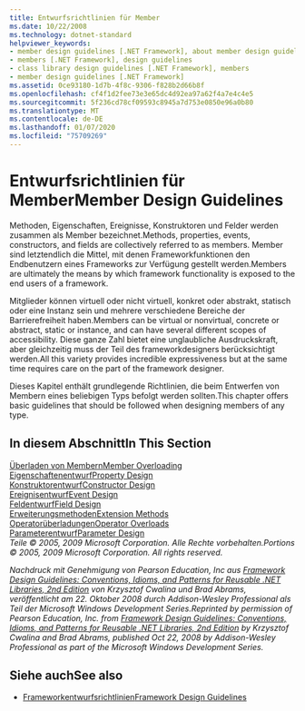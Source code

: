 ```yaml
---
title: Entwurfsrichtlinien für Member
ms.date: 10/22/2008
ms.technology: dotnet-standard
helpviewer_keywords:
- member design guidelines [.NET Framework], about member design guidelines
- members [.NET Framework], design guidelines
- class library design guidelines [.NET Framework], members
- member design guidelines [.NET Framework]
ms.assetid: 0ce93180-1d7b-4f8c-9306-f828b2d66b8f
ms.openlocfilehash: cf4f1d2fee73e3e65dc4d92ea97a62f4a7e4c4e5
ms.sourcegitcommit: 5f236cd78cf09593c8945a7d753e0850e96a0b80
ms.translationtype: MT
ms.contentlocale: de-DE
ms.lasthandoff: 01/07/2020
ms.locfileid: "75709269"
---
```

# <a name="member-design-guidelines"></a><span data-ttu-id="f845f-102">Entwurfsrichtlinien für Member</span><span class="sxs-lookup"><span data-stu-id="f845f-102">Member Design Guidelines</span></span>
<span data-ttu-id="f845f-103">Methoden, Eigenschaften, Ereignisse, Konstruktoren und Felder werden zusammen als Member bezeichnet.</span><span class="sxs-lookup"><span data-stu-id="f845f-103">Methods, properties, events, constructors, and fields are collectively referred to as members.</span></span> <span data-ttu-id="f845f-104">Member sind letztendlich die Mittel, mit denen Frameworkfunktionen den Endbenutzern eines Frameworks zur Verfügung gestellt werden.</span><span class="sxs-lookup"><span data-stu-id="f845f-104">Members are ultimately the means by which framework functionality is exposed to the end users of a framework.</span></span>  
  
 <span data-ttu-id="f845f-105">Mitglieder können virtuell oder nicht virtuell, konkret oder abstrakt, statisch oder eine Instanz sein und mehrere verschiedene Bereiche der Barrierefreiheit haben.</span><span class="sxs-lookup"><span data-stu-id="f845f-105">Members can be virtual or nonvirtual, concrete or abstract, static or instance, and can have several different scopes of accessibility.</span></span> <span data-ttu-id="f845f-106">Diese ganze Zahl bietet eine unglaubliche Ausdruckskraft, aber gleichzeitig muss der Teil des frameworkdesigners berücksichtigt werden.</span><span class="sxs-lookup"><span data-stu-id="f845f-106">All this variety provides incredible expressiveness but at the same time requires care on the part of the framework designer.</span></span>  
  
 <span data-ttu-id="f845f-107">Dieses Kapitel enthält grundlegende Richtlinien, die beim Entwerfen von Membern eines beliebigen Typs befolgt werden sollten.</span><span class="sxs-lookup"><span data-stu-id="f845f-107">This chapter offers basic guidelines that should be followed when designing members of any type.</span></span>  
  
## <a name="in-this-section"></a><span data-ttu-id="f845f-108">In diesem Abschnitt</span><span class="sxs-lookup"><span data-stu-id="f845f-108">In This Section</span></span>  
 [<span data-ttu-id="f845f-109">Überladen von Membern</span><span class="sxs-lookup"><span data-stu-id="f845f-109">Member Overloading</span></span>](../../../docs/standard/design-guidelines/member-overloading.md)  
 [<span data-ttu-id="f845f-110">Eigenschaftenentwurf</span><span class="sxs-lookup"><span data-stu-id="f845f-110">Property Design</span></span>](../../../docs/standard/design-guidelines/property.md)  
 [<span data-ttu-id="f845f-111">Konstruktorentwurf</span><span class="sxs-lookup"><span data-stu-id="f845f-111">Constructor Design</span></span>](../../../docs/standard/design-guidelines/constructor.md)  
 [<span data-ttu-id="f845f-112">Ereignisentwurf</span><span class="sxs-lookup"><span data-stu-id="f845f-112">Event Design</span></span>](../../../docs/standard/design-guidelines/event.md)  
 [<span data-ttu-id="f845f-113">Feldentwurf</span><span class="sxs-lookup"><span data-stu-id="f845f-113">Field Design</span></span>](../../../docs/standard/design-guidelines/field.md)  
 [<span data-ttu-id="f845f-114">Erweiterungsmethoden</span><span class="sxs-lookup"><span data-stu-id="f845f-114">Extension Methods</span></span>](../../../docs/standard/design-guidelines/extension-methods.md)  
 [<span data-ttu-id="f845f-115">Operatorüberladungen</span><span class="sxs-lookup"><span data-stu-id="f845f-115">Operator Overloads</span></span>](../../../docs/standard/design-guidelines/operator-overloads.md)  
 [<span data-ttu-id="f845f-116">Parameterentwurf</span><span class="sxs-lookup"><span data-stu-id="f845f-116">Parameter Design</span></span>](../../../docs/standard/design-guidelines/parameter-design.md)  
 <span data-ttu-id="f845f-117">*Teile © 2005, 2009 Microsoft Corporation. Alle Rechte vorbehalten.*</span><span class="sxs-lookup"><span data-stu-id="f845f-117">*Portions © 2005, 2009 Microsoft Corporation. All rights reserved.*</span></span>  
  
 <span data-ttu-id="f845f-118">*Nachdruck mit Genehmigung von Pearson Education, Inc aus [Framework Design Guidelines: Conventions, Idioms, and Patterns for Reusable .NET Libraries, 2nd Edition](https://www.informit.com/store/framework-design-guidelines-conventions-idioms-and-9780321545619) von Krzysztof Cwalina und Brad Abrams, veröffentlicht am 22. Oktober 2008 durch Addison-Wesley Professional als Teil der Microsoft Windows Development Series.*</span><span class="sxs-lookup"><span data-stu-id="f845f-118">*Reprinted by permission of Pearson Education, Inc. from [Framework Design Guidelines: Conventions, Idioms, and Patterns for Reusable .NET Libraries, 2nd Edition](https://www.informit.com/store/framework-design-guidelines-conventions-idioms-and-9780321545619) by Krzysztof Cwalina and Brad Abrams, published Oct 22, 2008 by Addison-Wesley Professional as part of the Microsoft Windows Development Series.*</span></span>  
  
## <a name="see-also"></a><span data-ttu-id="f845f-119">Siehe auch</span><span class="sxs-lookup"><span data-stu-id="f845f-119">See also</span></span>

- [<span data-ttu-id="f845f-120">Frameworkentwurfsrichtlinien</span><span class="sxs-lookup"><span data-stu-id="f845f-120">Framework Design Guidelines</span></span>](../../../docs/standard/design-guidelines/index.md)
